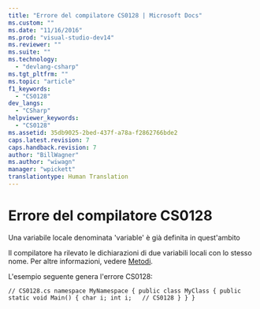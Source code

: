 ```yaml
---
title: "Errore del compilatore CS0128 | Microsoft Docs"
ms.custom: ""
ms.date: "11/16/2016"
ms.prod: "visual-studio-dev14"
ms.reviewer: ""
ms.suite: ""
ms.technology: 
  - "devlang-csharp"
ms.tgt_pltfrm: ""
ms.topic: "article"
f1_keywords: 
  - "CS0128"
dev_langs: 
  - "CSharp"
helpviewer_keywords: 
  - "CS0128"
ms.assetid: 35db9025-2bed-437f-a78a-f2862766bde2
caps.latest.revision: 7
caps.handback.revision: 7
author: "BillWagner"
ms.author: "wiwagn"
manager: "wpickett"
translationtype: Human Translation
---
```

# Errore del compilatore CS0128
Una variabile locale denominata 'variable' è già definita in quest'ambito  
  
 Il compilatore ha rilevato le dichiarazioni di due variabili locali con lo stesso nome. Per altre informazioni, vedere [Metodi](../../csharp/programming-guide/classes-and-structs/methods.md).  
  
 L'esempio seguente genera l'errore CS0128:  
  
```  
// CS0128.cs namespace MyNamespace { public class MyClass { public static void Main() { char i; int i;   // CS0128 } } }  
```